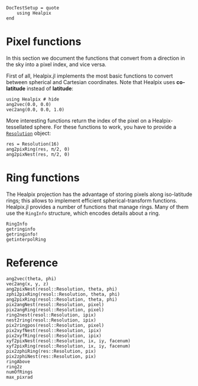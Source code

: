 ```@meta
DocTestSetup = quote
    using Healpix
end
```

# Pixel functions

In this section we document the functions that convert from a
direction in the sky into a pixel index, and vice versa.

First of all, Healpix.jl implements the most basic functions to
convert between spherical and Cartesian coordinates. Note that Healpix
uses **co-latitude** instead of **latitude**:

```@repl pixelexample1
using Healpix # hide
ang2vec(0.0, 0.0)
vec2ang(0.0, 0.0, 1.0)
```

More interesting functions return the index of the pixel on a
Healpix-tessellated sphere. For these functions to work, you have to
provide a [`Resolution`](@ref) object:

```@repl pixelexample1
res = Resolution(16)
ang2pixRing(res, π/2, 0)
ang2pixNest(res, π/2, 0)
```

# Ring functions

The Healpix projection has the advantage of storing pixels along
iso-latitude rings; this allows to implement efficient
spherical-transform functions. Healpix.jl provides a number of
functions that manage rings. Many of them use the `RingInfo`
structure, which encodes details about a ring.

```@docs
RingInfo
getringinfo
getringinfo!
getinterpolRing
```

# Reference

```@docs
ang2vec(theta, phi)
vec2ang(x, y, z)
ang2pixNest(resol::Resolution, theta, phi)
zphi2pixRing(resol::Resolution, theta, phi)
ang2pixRing(resol::Resolution, theta, phi)
pix2angNest(resol::Resolution, pixel)
pix2angRing(resol::Resolution, pixel)
ring2nest(resol::Resolution, ipix)
nest2ring(resol::Resolution, ipix)
pix2ringpos(resol::Resolution, pixel)
pix2xyfNest(resol::Resolution, ipix)
pix2xyfRing(resol::Resolution, ipix)
xyf2pixNest(resol::Resolution, ix, iy, facenum)
xyf2pixRing(resol::Resolution, ix, iy, facenum)
pix2zphiRing(res::Resolution, pix)
pix2zphiNest(res::Resolution, pix)
ringAbove
ring2z
numOfRings
max_pixrad
```
